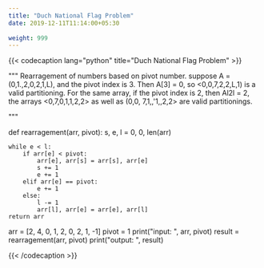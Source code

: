 ```yaml
---
title: "Duch National Flag Problem"
date: 2019-12-11T11:14:00+05:30
 
weight: 999
---
```



{{< codecaption lang="python" title="Duch National Flag Problem" >}}

"""
Rearragement of numbers based on pivot number.
suppose A = (0,1.,2,0,2,1,L), and the pivot index is 3. 
Then A[3] = 0, so <0,0,7,2,2,L,1) is a valid partitioning. 
For the same array, if the pivot index is 2, 
then Al2l = 2, the arrays <0,7,0,1,1,2,2> 
as well as (0,0, 7,1,,'1,,2,2> are valid partitionings.

"""

def rearragement(arr, pivot):
    s, e, l = 0, 0, len(arr)

    while e < l:
        if arr[e] < pivot:
            arr[e], arr[s] = arr[s], arr[e]
            s += 1
            e += 1
        elif arr[e] == pivot:
            e += 1
        else:
            l -= 1
            arr[l], arr[e] = arr[e], arr[l]
    return arr
    

arr = [2, 4, 0, 1, 2, 0, 2, 1, -1]
pivot = 1
print("input: ", arr, pivot)
result = rearragement(arr, pivot)
print("output: ", result)

{{< /codecaption >}}
